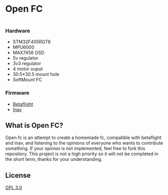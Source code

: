 # Open FC

<img src=""/>

### Hardware
  - STM32F405RGT6
  - MPU6000
  - MAX7456 OSD
  - 5v regulator
  - 3v3 regulator
  - 4 motor ouput
  - 30.5*30.5 mount hole
  - SoftMount FC

### Firmware
  - [Betaflight](https://github.com/betaflight/betaflight)
  - [Inav](https://github.com/iNavFlight/inav)

## What is Open FC?
Open fc is an attempt to create a homemade fc, compatible with betaflight and inav, and listening to the opinions of everyone who wants to contribute something. If your opinion is not implemented, feel free to fork this repository.
This project is not a high priority so it will not be completed in the short term, thanks for your understanding.

## License
[GPL 3.0](https://choosealicense.com/licenses/gpl-3.0/)